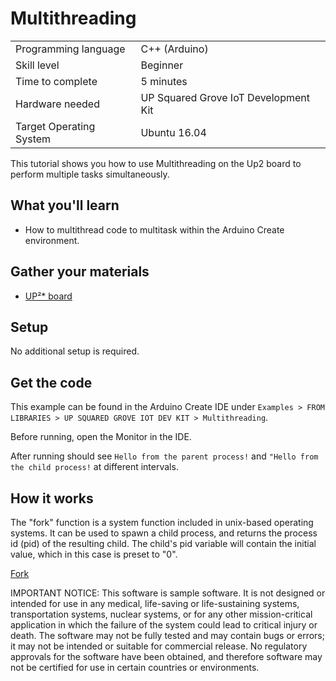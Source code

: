 # Multithreading
<table>
	<tr>
		<td>Programming language</td>
		<td>C++ (Arduino)</td>
	</tr>
	<tr>
		<td>Skill level</td>
		<td>Beginner</td>
	</tr>
	<tr>
		<td>Time to complete</td>
		<td>5 minutes</td>
	</tr>
	<tr>
		<td>Hardware needed</td>
		<td>UP Squared Grove IoT Development Kit</td>
	</tr>
	<tr>
		<td>Target Operating System</td>
		<td>Ubuntu 16.04</td>
	</tr>
</table>

This tutorial shows you how to use Multithreading on the Up2 board to perform multiple tasks simultaneously.

## What you'll learn
* How to multithread code to multitask within the Arduino Create environment.

## Gather your materials
* [UP²\* board](http://www.up-board.org/upsquared)

## Setup
No additional setup is required.

## Get the code
This example can be found in the Arduino Create IDE under `Examples > FROM LIBRARIES > UP SQUARED GROVE IOT DEV KIT > Multithreading`.

Before running, open the Monitor in the IDE.

After running should see `Hello from the parent process!` and `"Hello from the child process!` at different intervals.

## How it works
The "fork" function is a system function included in unix-based operating systems. It can be used to spawn a child process, and returns the process id (pid) of the resulting child. The child's pid variable will contain the initial value, which in this case is preset to "0".

[Fork](http://manpages.ubuntu.com/manpages/trusty/man2/fork.2.html)


IMPORTANT NOTICE: This software is sample software. It is not designed or intended for use in any medical, life-saving or life-sustaining systems, transportation systems, nuclear systems, or for any other mission-critical application in which the failure of the system could lead to critical injury or death. The software may not be fully tested and may contain bugs or errors; it may not be intended or suitable for commercial release. No regulatory approvals for the software have been obtained, and therefore software may not be certified for use in certain countries or environments.
